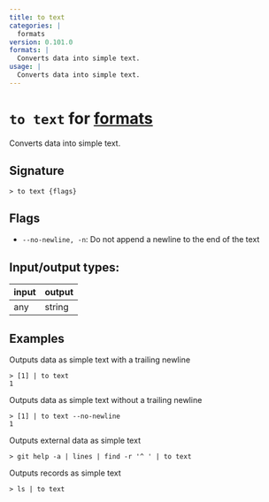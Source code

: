 ```yaml
---
title: to text
categories: |
  formats
version: 0.101.0
formats: |
  Converts data into simple text.
usage: |
  Converts data into simple text.
---
```

<!-- This file is automatically generated. Please edit the command in https://github.com/nushell/nushell instead. -->

# `to text` for [formats](/commands/categories/formats.md)

<div class='command-title'>Converts data into simple text.</div>

## Signature

```> to text {flags} ```

## Flags

 -  `--no-newline, -n`: Do not append a newline to the end of the text


## Input/output types:

| input | output |
| ----- | ------ |
| any   | string |

## Examples

Outputs data as simple text with a trailing newline
```nu
> [1] | to text
1

```

Outputs data as simple text without a trailing newline
```nu
> [1] | to text --no-newline
1
```

Outputs external data as simple text
```nu
> git help -a | lines | find -r '^ ' | to text

```

Outputs records as simple text
```nu
> ls | to text

```
